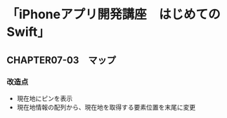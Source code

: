 # 「iPhoneアプリ開発講座　はじめてのSwift」

## CHAPTER07-03　マップ

### 改造点
- 現在地にピンを表示
- 現在地情報の配列から、現在地を取得する要素位置を末尾に変更
